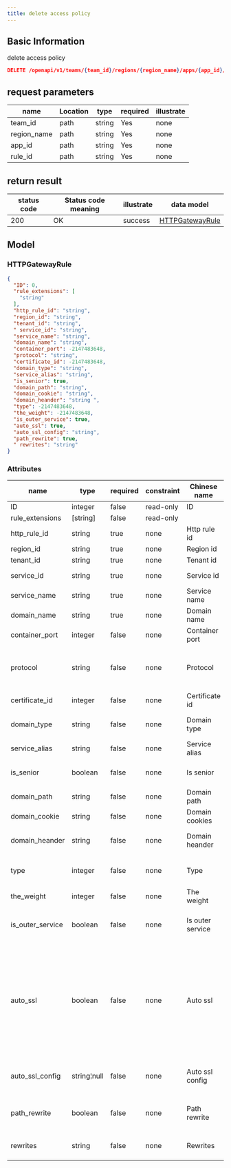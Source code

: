 ```yaml
---
title: delete access policy
---
```



## Basic Information

delete access policy

```json title="请求路径"
DELETE /openapi/v1/teams/{team_id}/regions/{region_name}/apps/{app_id}/domains/{rule_id}
```

## request parameters

| name        | Location | type   | required | illustrate |
| ----------- | -------- | ------ | -------- | ---------- |
| team_id     | path     | string | Yes      | none       |
| region_name | path     | string | Yes      | none       |
| app_id      | path     | string | Yes      | none       |
| rule_id     | path     | string | Yes      | none       |


## return result

| status code | Status code meaning | illustrate | data model                          |
| ----------- | ------------------- | ---------- | ----------------------------------- |
| 200         | OK                  | success    | [HTTPGatewayRule](#httpgatewayrule) |

## Model

### HTTPGatewayRule

```json
{
  "ID": 0,
  "rule_extensions": [
    "string"
  ],
  "http_rule_id": "string",
  "region_id": "string",
  "tenant_id": "string",
  " service_id": "string",
  "service_name": "string",
  "domain_name": "string",
  "container_port": -2147483648,
  "protocol": "string",
  "certificate_id": -2147483648,
  "domain_type": "string",
  "service_alias": "string",
  "is_senior": true,
  "domain_path": "string",
  "domain_cookie": "string",
  "domain_heander": "string ",
  "type": -2147483648,
  "the_weight": -2147483648,
  "is_outer_service": true,
  "auto_ssl": true,
  "auto_ssl_config": "string",
  "path_rewrite": true,
  " rewrites": "string"
}

```

### Attributes

| name               | type        | required | constraint | Chinese name     | illustrate                                                                                                                            |
| ------------------ | ----------- | -------- | ---------- | ---------------- | ------------------------------------------------------------------------------------------------------------------------------------- |
| ID                 | integer     | false    | read-only  | ID               | none                                                                                                                                  |
| rule_extensions    | [string]    | false    | read-only  |                  | none                                                                                                                                  |
| http_rule_id     | string      | true     | none       | Http rule id     | http_rule_id                                                                                                                        |
| region_id          | string      | true     | none       | Region id        | region id                                                                                                                             |
| tenant_id          | string      | true     | none       | Tenant id        | tenant id                                                                                                                             |
| service_id         | string      | true     | none       | Service id       | component id                                                                                                                          |
| service_name       | string      | true     | none       | Service name     | component name                                                                                                                        |
| domain_name        | string      | true     | none       | Domain name      | domain name                                                                                                                           |
| container_port     | integer     | false    | none       | Container port   | container port                                                                                                                        |
| protocol           | string      | false    | none       | Protocol         | Domain type http https httptp https http and https                                                                                    |
| certificate_id     | integer     | false    | none       | Certificate id   | Certificate ID                                                                                                                        |
| domain_type        | string      | false    | none       | Domain type      | Component domain name type                                                                                                            |
| service_alias      | string      | false    | none       | Service alias    | component alias                                                                                                                       |
| is_senior          | boolean     | false    | none       | Is senior        | Is there an advanced route                                                                                                            |
| domain_path        | string      | false    | none       | Domain path      | domain name path                                                                                                                      |
| domain_cookie      | string      | false    | none       | Domain cookies   | domain cookie                                                                                                                         |
| domain_heander     | string      | false    | none       | Domain heander   | domain name heander                                                                                                                   |
| type               | integer     | false    | none       | Type             | Type (default：0, custom：1)                                                                                                            |
| the_weight         | integer     | false    | none       | The weight       | Weights                                                                                                                               |
| is_outer_service | boolean     | false    | none       | Is outer service | Whether the external port has been opened                                                                                             |
| auto_ssl           | boolean     | false    | none       | Auto ssl         | Whether to automatically match the certificate and upgrade to https, if enabled, the upgrade will be completed by an external service |
| auto_ssl_config  | string¦null | false    | none       | Auto ssl config  | Automatic distribution certificate configuration                                                                                      |
| path_rewrite       | boolean     | false    | none       | Path rewrite     | Whether to enable simple route rewriting                                                                                              |
| rewrites           | string      | false    | none       | Rewrites         | Complex route rewrite configuration                                                                                                   |
